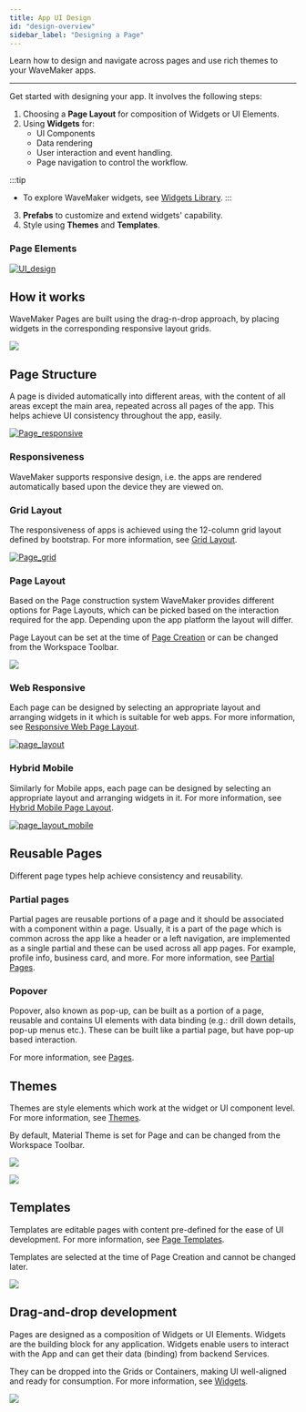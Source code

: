 ```yaml
---
title: App UI Design
id: "design-overview"
sidebar_label: "Designing a Page"
---
```

Learn how to design and navigate across pages and use rich themes to your WaveMaker apps.

---

Get started with designing your app. It involves the following steps:

1. Choosing a **Page Layout** for composition of Widgets or UI Elements.
2. Using **Widgets** for:
    - UI Components
    - Data rendering
    - User interaction and event handling.
    - Page navigation to control the workflow.

:::tip
- To explore WaveMaker widgets, see [Widgets Library](/learn/app-development/widgets/widget-library).
:::

3. **Prefabs** to customize and extend widgets' capability. 
4. Style using **Themes** and **Templates**.  

### Page Elements 

[![UI_design](/learn/assets/UI_design.png)](/learn/assets/UI_design.png)

## How it works

WaveMaker Pages are built using the drag-n-drop approach, by placing widgets in the corresponding responsive layout grids.  

[![](/learn/assets/UI_design-1.png)](/learn/assets/UI_design-1.png)


## Page Structure

A page is divided automatically into different areas, with the content of all areas except the main area, repeated across all pages of the app. This helps achieve UI consistency throughout the app, easily.

[![Page_responsive](/learn/assets/Page_responsive.png)](/learn/assets/Page_responsive.png) 

### Responsiveness 
WaveMaker supports responsive design, i.e. the apps are rendered automatically based upon the device they are viewed on. 

### Grid Layout 
The responsiveness of apps is achieved using the 12-column grid layout defined by bootstrap. For more information, see [Grid Layout](/learn/app-development/widgets/container/grid-layout/). 

[![Page_grid](/learn/assets/Page_grid.png)](/learn/assets/Page_grid.png)

### Page Layout
Based on the Page construction system WaveMaker provides different options for Page Layouts, which can be picked based on the interaction required for the app. Depending upon the app platform the layout will differ.

Page Layout can be set at the time of [Page Creation](./page-creation.md) or can be changed from the Workspace Toolbar.

[![](/learn/assets/layout_change.png)](/learn/assets/layout_change.png)

### Web Responsive

Each page can be designed by selecting an appropriate layout and arranging widgets in it which is suitable for web apps. For more information, see [Responsive Web Page Layout](/learn/responsive-web/web-ui-design/).

[![page_layout](/learn/assets/page_layout.png)](/learn/assets/page_layout.png)

### Hybrid Mobile

Similarly for Mobile apps, each page can be designed by selecting an appropriate layout and arranging widgets in it. For more information, see [Hybrid Mobile Page Layout](/learn/hybrid-mobile/mobile-page-concepts/).

[![page_layout_mobile](/learn/assets/page_layout_mobile.png)](/learn/assets/page_layout_mobile.png)

## Reusable Pages

Different page types help achieve consistency and reusability.

### Partial pages

Partial pages are reusable portions of a page and it should be associated with a component within a page. Usually, it is a part of the page which is common across the app like a header or a left navigation, are implemented as a single partial and these can be used across all app pages. For example, profile info, business card, and more. For more information, see [Partial Pages](./page-concepts/partial-pages.md).

### Popover
Popover, also known as pop-up, can be built as a portion of a page, reusable and contains UI elements with data binding (e.g.: drill down details, pop-up menus etc.). These can be built like a partial page, but have pop-up based interaction.

For more information, see [Pages](/learn/app-development/ui-design/page-concepts/).

## Themes 
Themes are style elements which work at the widget or UI component level. For more information, see [Themes](/learn/app-development/ui-design/themes/).

By default, Material Theme is set for Page and can be changed from the Workspace Toolbar.

[![](/learn/assets/theme_change.png)](/learn/assets/theme_change.png)

[![](/learn/assets/theme_concept.png)](/learn/assets/theme_concept.png)

## Templates
Templates are editable pages with content pre-defined for the ease of UI development. For more information, see [Page Templates](/learn/app-development/ui-design/page-concepts/page-templates/).

Templates are selected at the time of Page Creation and cannot be changed later.

[![](/learn/assets/template_concept.png)](/learn/assets/template_concept.png)

## Drag-and-drop development

Pages are designed as a composition of Widgets or UI Elements. Widgets are the building block for any application. Widgets enable users to interact with the App and can get their data (binding) from backend Services.

They can be dropped into the Grids or Containers, making UI well-aligned and ready for consumption. For more information, see [Widgets](/learn/app-development/widgets/ui-elements/).

[![](/learn/assets/widget_concept.png)](/learn/assets/widget_concept.png)





